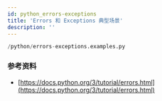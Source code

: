 ```yaml
---
id: python_errors-exceptions
title: 'Errors 和 Exceptions 典型场景'
description: ''
---
```


```py reference
/python/errors-exceptions.examples.py
```

### 参考资料

-   [https://docs.python.org/3/tutorial/errors.html](https://docs.python.org/3/tutorial/errors.html)
